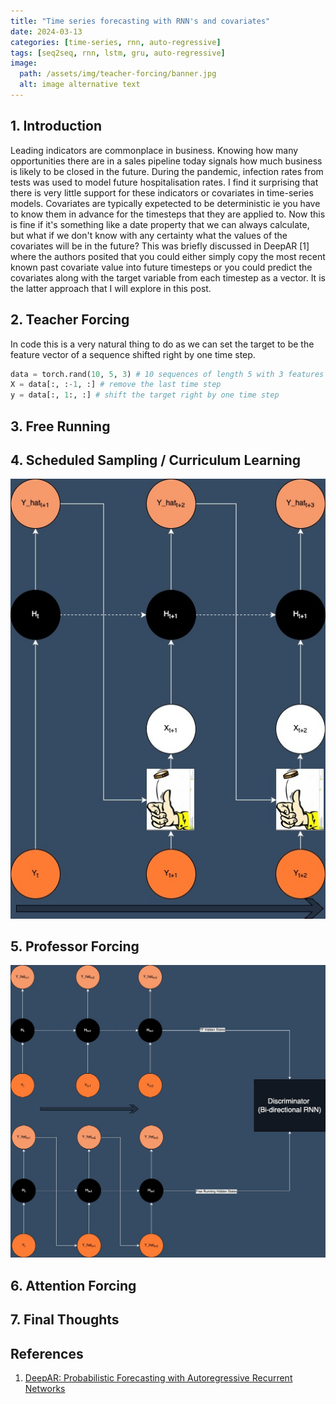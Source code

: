 ```yaml
---
title: "Time series forecasting with RNN's and covariates"
date: 2024-03-13
categories: [time-series, rnn, auto-regressive]
tags: [seq2seq, rnn, lstm, gru, auto-regressive]
image:
  path: /assets/img/teacher-forcing/banner.jpg
  alt: image alternative text
---
```

## 1. Introduction  
Leading indicators are commonplace in business. Knowing how many opportunities there are in a sales pipeline today signals how much business is likely to be closed in the future. During the pandemic, infection rates from tests was used to model future hospitalisation rates. I find it surprising that there is very little support for these indicators or covariates in time-series models. Covariates are typically expetected to be deterministic ie you have to know them in advance for the timesteps that they are applied to. Now this is fine if it's something like a date property that we can always calculate, but what if we don't know with any certainty what the values of the covariates will be in the future? This was briefly discussed in DeepAR [1] where the authors posited that you could either simply copy the most recent known past covariate value into future timesteps or you could predict the covariates along with the target variable from each timestep as a vector. It is the latter approach that I will explore in this post.


## 2. Teacher Forcing

In code this is a very natural thing to do as we can set the target to be the feature vector of a sequence shifted right by one time step.

```python
data = torch.rand(10, 5, 3) # 10 sequences of length 5 with 3 features
X = data[:, :-1, :] # remove the last time step
y = data[:, 1:, :] # shift the target right by one time step
```

## 3. Free Running


## 4. Scheduled Sampling / Curriculum Learning

![Curriculum Learning](/assets/img/teacher-forcing/CurriculumLearning.jpg)  



## 5. Professor Forcing

![Professor Forcing](/assets/img/teacher-forcing/ProfessorForcing.jpg)  


## 6. Attention Forcing


## 7. Final Thoughts



## References
1. [DeepAR: Probabilistic Forecasting with Autoregressive Recurrent Networks](https://arxiv.org/abs/1704.04110)


